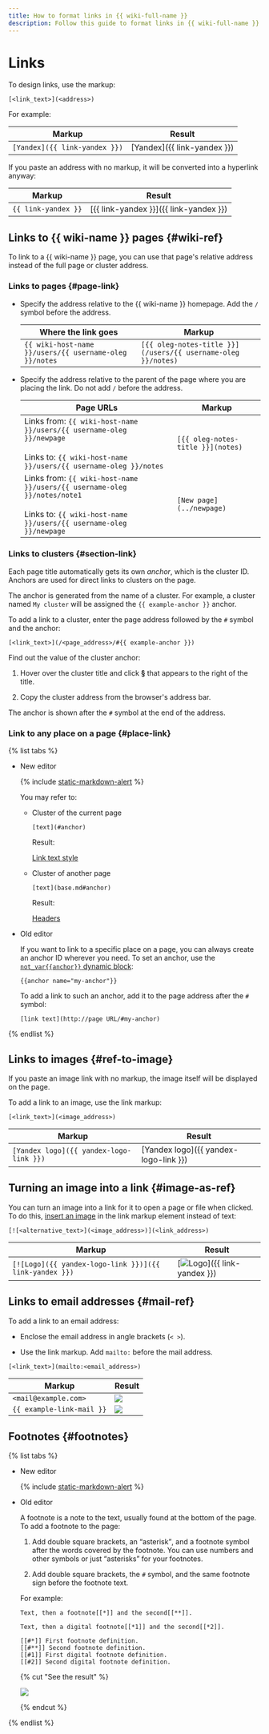 ```yaml
---
title: How to format links in {{ wiki-full-name }}
description: Follow this guide to format links in {{ wiki-full-name }}.
---
```


# Links

To design links, use the markup:

```
[<link_text>](<address>)
```

For example:

| Markup | Result |
--- | ---
| `[Yandex]({{ link-yandex }})` | [Yandex]({{ link-yandex }}) |

If you paste an address with no markup, it will be converted into a hyperlink anyway:

| Markup | Result |
--- | ---
| `{{ link-yandex }}` | [{{ link-yandex }}]({{ link-yandex }}) |

## Links to {{ wiki-name }} pages {#wiki-ref}

To link to a {{ wiki-name }} page, you can use that page's relative address instead of the full page or cluster address.

### Links to pages {#page-link}

- Specify the address relative to the {{ wiki-name }} homepage. Add the `/` symbol before the address.

   | Where the link goes | Markup |
   --- | ---
   | `{{ wiki-host-name }}/users/{{ username-oleg }}/notes` | `[{{ oleg-notes-title }}](/users/{{ username-oleg }}/notes)` |

- Specify the address relative to the parent of the page where you are placing the link. Do not add `/` before the address.

   | Page URLs | Markup |
   --- | ---
   | Links from: `{{ wiki-host-name }}/users/{{ username-oleg }}/newpage`<br/><br/>Links to: `{{ wiki-host-name }}/users/{{ username-oleg }}/notes` | `[{{ oleg-notes-title }}](notes)` |
   | Links from: `{{ wiki-host-name }}/users/{{ username-oleg }}/notes/note1`<br/><br/>Links to: `{{ wiki-host-name }}/users/{{ username-oleg }}/newpage` | `[New page](../newpage)` |

### Links to clusters {#section-link}

Each page title automatically gets its own *anchor*, which is the cluster ID. Anchors are used for direct links to clusters on the page.

The anchor is generated from the name of a cluster. For example, a cluster named `My cluster` will be assigned the `{{ example-anchor }}` anchor.

To add a link to a cluster, enter the page address followed by the `#` symbol and the anchor:

```
[<link_text>](/<page_address>/#{{ example-anchor }})
```

Find out the value of the cluster anchor:

1. Hover over the cluster title and click **§** that appears to the right of the title.

1. Copy the cluster address from the browser's address bar.

The anchor is shown after the `#` symbol at the end of the address.

### Link to any place on a page {#place-link}

{% list tabs %}

- New editor

   {% include [static-markdown-alert](../../_includes/wiki/static-markdown-alert.md) %}

   You may refer to:

   - Cluster of the current page
      ```
      [text](#anchor)
      ```
      Result:

      [Link text style](#)

   - Cluster of another page
      ```
      [text](base.md#anchor)
      ```
      Result:

      [Headers](#)

- Old editor

   If you want to link to a specific place on a page, you can always create an anchor ID wherever you need. To set an anchor, use the [`not_var{{anchor}}` dynamic block](../actions/anchor.md):

   ```
   {{anchor name="my-anchor"}}
   ```

   To add a link to such an anchor, add it to the page address after the `#` symbol:

   ```
   [link text](http://page URL/#my-anchor)
   ```

{% endlist %}

## Links to images {#ref-to-image}

If you paste an image link with no markup, the image itself will be displayed on the page.

To add a link to an image, use the link markup:

```
[<link_text>](<image_address>)
```

| Markup | Result |
--- | ---
| `[Yandex logo]({{ yandex-logo-link }})` | [Yandex logo]({{ yandex-logo-link }}) |

## Turning an image into a link {#image-as-ref}

You can turn an image into a link for it to open a page or file when clicked. To do this, [insert an image](./files.md#add-image) in the link markup element instead of text:

```
[![<alternative_text>](<image_address>)](<link_address>)
```

| Markup | Result |
--- | ---
| `[![Logo]({{ yandex-logo-link }})]({{ link-yandex }})` | [![Logo](../../_assets/wiki/logo95x37x8.png)]({{ link-yandex }}) |

## Links to email addresses {#mail-ref}

To add a link to an email address:

- Enclose the email address in angle brackets (`< >`).

- Use the link markup. Add `mailto:` before the mail address.

`[<link_text>](mailto:<email_address>)`

| Markup | Result |
--- | ---
| `<mail@example.com>` | ![](../../_assets/wiki/mail-ref-notitle.png) |
| `{{ example-link-mail }}` | ![](../../_assets/wiki/mail-ref.png) |

## Footnotes {#footnotes}

{% list tabs %}

- New editor

   {% include [static-markdown-alert](../../_includes/wiki/static-markdown-alert.md) %}

- Old editor

   A footnote is a note to the text, usually found at the bottom of the page. To add a footnote to the page:

   1. Add double square brackets, an <q>asterisk</q>, and a footnote symbol after the words covered by the footnote. You can use numbers and other symbols or just <q>asterisks</q> for your footnotes.

   1. Add double square brackets, the `#` symbol, and the same footnote sign before the footnote text.

   For example:

   ```
   Text, then a footnote[[*]] and the second[[**]].

   Text, then a digital footnote[[*1]] and the second[[*2]].

   [[#*]] First footnote definition.
   [[#**]] Second footnote definition.
   [[#1]] First digital footnote definition.
   [[#2]] Second digital footnote definition.
   ```

   {% cut "See the result" %}

   ![](../../_assets/wiki/footnotes.png)

   {% endcut %}

{% endlist %}